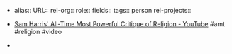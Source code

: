 - alias::
  URL::
  rel-org::
  role::
  fields::
  tags:: person
  rel-projects::

- [Sam Harris' All-Time Most Powerful Critique of Religion - YouTube](https://www.youtube.com/watch?v=SP611llVMYU) #amt #religion #video
-
